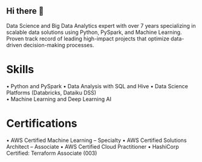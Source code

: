 ## Hi there 👋
Data Science and Big Data Analytics expert with over 7 years specializing in scalable data solutions using Python, PySpark, and Machine Learning. Proven track record of leading high-impact projects that optimize data-driven decision-making processes. 

# Skills
•	Python and PySpark
•	Data Analysis with SQL and Hive
•	Data Science Platforms (Databricks, Dataiku DSS)	
•	Machine Learning and Deep Learning AI

# Certifications
•	AWS Certified Machine Learning – Specialty
•	AWS Certified Solutions Architect – Associate
•	AWS Certified Cloud Practitioner
•	HashiCorp Certified: Terraform Associate (003)


<!--
**Thomas-K-John/Thomas-K-John** is a ✨ _special_ ✨ repository because its `README.md` (this file) appears on your GitHub profile.

Here are some ideas to get you started:

- 🔭 I’m currently working on ...
- 🌱 I’m currently learning ...
- 👯 I’m looking to collaborate on ...
- 🤔 I’m looking for help with ...
- 💬 Ask me about ...
- 📫 How to reach me: ...
- 😄 Pronouns: ...
- ⚡ Fun fact: ...
-->
